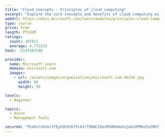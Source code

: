 ```yaml
---
title: "Cloud Concepts - Principles of cloud computing"
excerpt: "Explore the core concepts and benefits of cloud computing as you learn how to choose a cloud deployment model customized for your organization."
webUrl: https://docs.microsoft.com/learn/modules/principles-cloud-computing/
type: course
price: Free
length: PT1H2M
ratings:
  count: 167411
  average: 4.772219
heat: -2147483598

provider:
  name: Microsoft Learn
  domain: microsoft.com
  images:
    - url: /assets/images/organizations/microsoft.com-50x50.jpg
      width: 50
      height: 50

levels:
  - Beginner

topics:
  - Azure
  - Management Tools

secured: "FEa9slsGVoi3fEyXOh91kTFL6JrfODWCI0aiMS0BXmwSnjwQi8PM6zhnZRKt7i77lMRlOLh/nRVORHGSLI3t72jYiVzhWJLAxGCPgWJN2GhSOdjy0kLQpW30+Y02JJaYvRojHXjeJs1r1cQGk+MaFQu+/LeQD3wnFXOOwZOtHqymDPug7t9wgf8bf8Ke3jqctr01EaZw9/2xJK74YI4oNOI8bGgtGLuQFZYePlA7Db7EWneeDENikcURyaHKwq2urQdSGlKf4JhzBp1fdYedvDHvLr61hFp+PPYgBLO0QgvJISAjJZOBEkL+5GZ0FpZnl+Ca7IoDXaWVFfMxxcoLCuYlH2ti5C5ctR9kCIXHMEA7yOQrqLaAB0cs9mZoH8vPCjlJL8DLUY1iVufA/QHT7M2QWPSYFKS2mM2jaFHzyJttYr6PAQeh5mHSi/bENrnt;M5ZZn1qCb3R2/FwmPJxA6g=="
---
```


